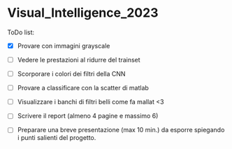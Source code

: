 # Visual_Intelligence_2023

ToDo list:
- [X] Provare con immagini grayscale
- [ ] Vedere le prestazioni al ridurre del trainset
- [ ] Scorporare i colori dei filtri della CNN
- [ ] Provare a classificare con la scatter di matlab
- [ ] Visualizzare i banchi di filtri belli come fa mallat <3
- [ ] Scrivere il report (almeno 4 pagine e massimo 6)
- [ ] Preparare una breve presentazione (max 10 min.) da esporre spiegando i punti salienti del progetto.


